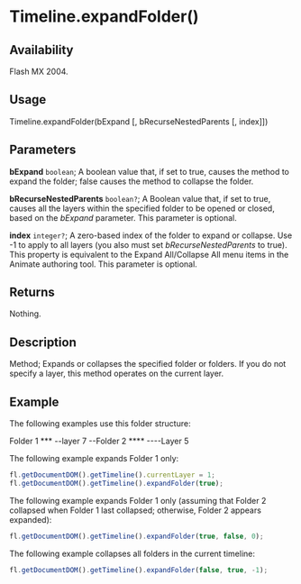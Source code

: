 # Timeline.expandFolder()

## Availability

Flash MX 2004.

## Usage

Timeline.expandFolder(bExpand \[, bRecurseNestedParents \[, index\]\])

## Parameters

**bExpand** `boolean`; A boolean value that, if set to true, causes the method to expand the folder; false causes the method to collapse the folder.

**bRecurseNestedParents** `boolean?`; A Boolean value that, if set to true, causes all the layers within the specified folder to be opened or closed, based on the *bExpand* parameter. This parameter is optional.

**index** `integer?`; A zero-based index of the folder to expand or collapse. Use -1 to apply to all layers (you also must set *bRecurseNestedParents* to true). This property is equivalent to the Expand All/Collapse All menu items in the Animate authoring tool. This parameter is optional.

## Returns

Nothing.

## Description

Method; Expands or collapses the specified folder or folders. If you do not specify a layer, this method operates on the current layer.

## Example

The following examples use this folder structure:

Folder 1 ***
--layer 7
--Folder 2 ****
----Layer 5

The following example expands Folder 1 only:

```javascript
fl.getDocumentDOM().getTimeline().currentLayer = 1;
fl.getDocumentDOM().getTimeline().expandFolder(true);
```

The following example expands Folder 1 only (assuming that Folder 2 collapsed when Folder 1 last collapsed;
otherwise, Folder 2 appears expanded):

```javascript
fl.getDocumentDOM().getTimeline().expandFolder(true, false, 0);
```

The following example collapses all folders in the current timeline:

```javascript
fl.getDocumentDOM().getTimeline().expandFolder(false, true, -1);
```
